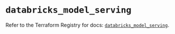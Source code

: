 # `databricks_model_serving`

Refer to the Terraform Registry for docs: [`databricks_model_serving`](https://registry.terraform.io/providers/databricks/databricks/1.69.0/docs/resources/model_serving).
